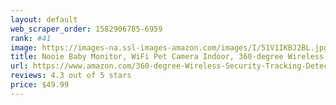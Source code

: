 ```yaml
---
layout: default 
﻿web_scraper_order: 1582906785-6959
rank: #41
image: https://images-na.ssl-images-amazon.com/images/I/51V1IKBJ2BL.jpg
title: Nooie Baby Monitor, WiFi Pet Camera Indoor, 360-degree Wireless IP Camera, 1080P Home…
url: https://www.amazon.com/360-degree-Wireless-Security-Tracking-Detection/dp/B07PJ67CKC/ref=zg_mw_photo_41?_encoding=UTF8&psc=1&refRID=C6DA0XF7JAQBJB1KF3C0
reviews: 4.3 out of 5 stars
price: $49.99 
---
```

